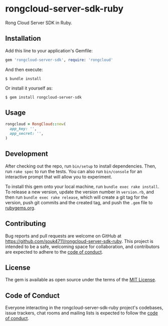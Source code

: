 # rongcloud-server-sdk-ruby

Rong Cloud Server SDK in Ruby.


## Installation

Add this line to your application's Gemfile:

```ruby
gem 'rongcloud-server-sdk', require: 'rongcloud'
```

And then execute:

    $ bundle install

Or install it yourself as:

    $ gem install rongcloud-server-sdk


## Usage

```ruby
rongcloud = RongCloud::new(
  app_key: '',
  app_secret: '',
)
```


## Development

After checking out the repo, run `bin/setup` to install dependencies. Then, run `rake spec` to run the tests. You can also run `bin/console` for an interactive prompt that will allow you to experiment.

To install this gem onto your local machine, run `bundle exec rake install`. To release a new version, update the version number in `version.rb`, and then run `bundle exec rake release`, which will create a git tag for the version, push git commits and the created tag, and push the `.gem` file to [rubygems.org](https://rubygems.org).


## Contributing

Bug reports and pull requests are welcome on GitHub at https://github.com/souk4711/rongcloud-server-sdk-ruby. This project is intended to be a safe, welcoming space for collaboration, and contributors are expected to adhere to the [code of conduct](https://github.com/souk4711/rongcloud-server-sdk-ruby/blob/main/CODE_OF_CONDUCT.md).


## License

The gem is available as open source under the terms of the [MIT License](https://opensource.org/licenses/MIT).


## Code of Conduct

Everyone interacting in the rongcloud-server-sdk-ruby project's codebases, issue trackers, chat rooms and mailing lists is expected to follow the [code of conduct](https://github.com/souk4711/rongcloud-server-sdk-ruby/blob/main/CODE_OF_CONDUCT.md).
